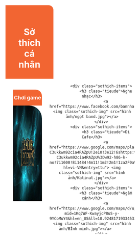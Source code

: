 <!DOCTYPE html>
<html lang="en">
<head>
    <meta charset="UTF-8">
    <meta name="viewport" content="width=device-width, initial-scale=1.0">
    <title>Favorite</title>
</head>

<style>
    * {
    margin: 0px;
    padding: 0;
    box-sizing: border-box;
    }
    html {
        background: url(https://scontent.fsgn2-5.fna.fbcdn.net/v/t39.30808-6/318410519_766687038154006_5290950428379611759_n.jpg?_nc_cat=104&ccb=1-7&_nc_sid=5f2048&_nc_ohc=oombfUjMc7wAX_7xAy8&_nc_ht=scontent.fsgn2-5.fna&_nc_e2o=s&oh=00_AfCO-fNGRf5w-E1tLqE6fmrJN6ia-TQqsStPjVLNVpTStA&oe=652DE97B) no-repeat center center fixed;

        background-size: cover;
    }
    #sothich {
        display: block;
    }
    .tieude1 {
        text-align: center;
        width: 150px;
        height: 100x;
        background-color: rgba(241, 88, 32, 0.918) ;
        border-top-right-radius: 15px;
        color: white;
        display: flex;
        justify-content: center;
        align-items: center;
        padding: 2em 4em;

    }

    .tieude {
        width: 90px;
        height: 50px;
        background-color: rgba(241, 88, 32, 0.918);
        border-top-right-radius: 20px;
        color: white;
        display: flex;
        justify-content: center;
        align-items: center;
        margin: 0px;
    }
    .sothich-list {
        width: 100%;
        height: 500px;
        display: flex;
        justify-content: center;
    }
    .sothich-items {
        margin-top: 10px;
        float: center;
        padding: 1.5rem;

    }
    .sothich-img {
        border-top-right-radius: 40px;
        width: 250px;
        height: 300px;
        margin-left: 0px;
    }

</style>

<body>
    <div id="sothich" style="text-align: center;">
        <div class="tieude1">
            <h1>Sở thích cá nhân</h1>
        </div>
        <div class="sothich-list">
            <div class="sothich-items">
                <h3 class="tieude" style="text-align: center;">Chơi game</h3>
                <a href="https://www.leagueoflegends.com/vi-vn/"><img class="sothich-img" src="hình ảnh/LOL IMG.jpg"></a>
            </div>

            <div class="sothich-items">
                <h3 class="tieude">Nghe nhạc</h3>
                <a href="https://www.facebook.com/bannhacngot"><img class="sothich-img" src="hình ảnh/ngọt band.jpg"></a>
            </div>
            <div class="sothich-items">
                <h3 class="tieude">Đi Cafe</h3>
                <a href="https://www.google.com/maps/place/Katinat+Saigon+Kafe/@10.7747517,106.7043258,3a,75y,90t/data=!3m8!1e2!3m6!1sAF1QipM3h5tHBUbvKncVKepgS-C3ukkwm92cia4RAZpU!2e10!3e12!6shttps:%2F%2Flh5.googleusercontent.com%2Fp%2FAF1QipM3h5tHBUbvKncVKepgS-C3ukkwm92cia4RAZpU%3Dw92-h86-k-no!7i1600!8i1484!4m11!1m2!2m1!1za2F0aW5hdCB2aW5jb20gxJHhu5NuZyBraOG7n2k!3m7!1s0x31752f46f5b65c8f:0xe51326db1fd66a8c!8m2!3d10.7747517!4d106.7043258!10e5!15sCh1rYXRpbmF0IHZpbmNvbSDEkeG7k25nIGto4bufaSIDiAEBWh8iHWthdGluYXQgdmluY29tIMSR4buTbmcga2jhu59pkgELY29mZmVlX3Nob3DgAQA!16s%2Fg%2F11cjpd37n8?hl=vi-VN&entry=ttu"> <img class="sothich-img" src="hình ảnh/Katinat.jpg"></a>
            </div>
            <div class="sothich-items">
                <h3 class="tieude">Ngắm cảnh</h3>
                <a href="https://www.google.com/maps/d/u/0/viewer?mid=1Kq7WF-KwayjcP8uS-y-9YCoMuY4&hl=en_US&ll=10.924817193345332%2C108.11472975765167&z=17"><img class="sothich-img" src="hình ảnh/BÌnh minh.jpg"></a>      
            </div>
        </div>

    </div>
</body>

</html>
